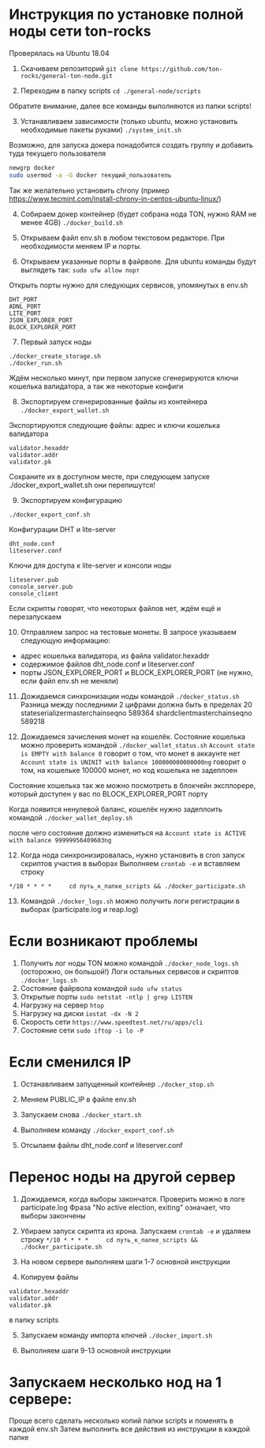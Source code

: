 # Инструкция по установке полной ноды сети ton-rocks
Проверялась на Ubuntu 18.04

1. Скачиваем репозиторий
```git clone https://github.com/ton-rocks/general-ton-node.git```

2. Переходим в папку scripts
```cd ./general-node/scripts```

Обратите внимание, далее все команды выполняются из папки scripts!

3. Устанавливаем зависимости (только ubuntu, можно установить необходимые пакеты руками)
```./system_init.sh```

Возможно, для запуска докера понадобится создать группу и добавить туда текущего пользователя

```bash
newgrp docker
sudo usermod -a -G docker текущий_пользователь
```

Так же желательно установить chrony (пример https://www.tecmint.com/install-chrony-in-centos-ubuntu-linux/)

4. Собираем докер контейнер (будет собрана нода TON, нужно RAM не менее 4GB)
```./docker_build.sh```

5. Открываем файл env.sh в любом текстовом редакторе. При необходимости меняем IP и порты.

6. Открываем указанные порты в файрволе. Для ubuntu команды будут выглядеть так:
```sudo ufw allow порт```

Открыть порты нужно для следующих сервисов, упомянутых в env.sh 
```
DHT_PORT
ADNL_PORT
LITE_PORT
JSON_EXPLORER_PORT
BLOCK_EXPLORER_PORT
```

7. Первый запуск ноды
```
./docker_create_storage.sh
./docker_run.sh
```
Ждём несколько минут, при первом запуске сгенерируются ключи кошелька валидатора, а так же некоторые конфиги

8. Экспортируем сгенерированные файлы из контейнера
```./docker_export_wallet.sh```

Экспортируются следующие файлы:
адрес и ключи кошелька валидатора
```
validator.hexaddr
validator.addr
validator.pk
```

Сохраните их в доступном месте, при следующем запуске ./docker_export_wallet.sh они перепишутся!

9. Экспортируем конфигурацию

```./docker_export_conf.sh```

Конфигурации DHT и lite-server
```
dht_node.conf
liteserver.conf
```

Ключи для доступа к lite-server и консоли ноды
```
liteserver.pub
console_server.pub
console_client
```

Если скрипты говорят, что некоторых файлов нет, ждём ещё и перезапускаем

10. Отправляем запрос на тестовые монеты. В запросе указываем следующую информацию:
- адрес кошелька валидатора, из файла validator.hexaddr
- содержимое файлов dht_node.conf и liteserver.conf
- порты JSON_EXPLORER_PORT и BLOCK_EXPLORER_PORT (не нужно, если файл env.sh не меняли)

11. Дожидаемся синхронизации ноды командой
```./docker_status.sh```
Разница между последними 2 цифрами должна быть в пределах 20
stateserializermasterchainseqno                 589364
shardclientmasterchainseqno                     589218

12. Дожидаемся зачисления монет на кошелёк. Состояние кошелька можно проверить командой
```./docker_wallet_status.sh```
```Account state is EMPTY with balance 0``` говорит о том, что монет в аккаунте нет
```Account state is UNINIT with balance 100000000000000ng``` говорит о том, на кошельке 100000 монет, но код кошелька не задеплоен

Состояние кошелька так же можно посмотреть в блокчейн эксплорере, который доступен у вас по BLOCK_EXPLORER_PORT порту

Когда появится ненулевой баланс, кошелёк нужно задеплоить командой
```./docker_wallet_deploy.sh```

после чего состояние должно измениться на
```Account state is ACTIVE with balance 99999956409603ng```

12. Когда нода синхронизировалась, нужно установить в cron запуск скриптов участия в выборах
Выполняем ```crontab -e```
и вставляем строку

```*/10 * * * *     cd путь_к_папке_scripts && ./docker_participate.sh```

13. Командой 
```./docker_logs.sh```
можно получить логи регистрации в выборах (participate.log и reap.log)


# Если возникают проблемы

1. Получить лог ноды TON можно командой
```./docker_node_logs.sh```
(осторожно, он большой!)
Логи остальных сервисов и скриптов
```./docker_logs.sh```
2. Состояние файрвола командой
```sudo ufw status```
3. Открытые порты
```sudo netstat -ntlp | grep LISTEN```
4. Нагрузку на сервер
```htop```
5. Нагрузку на диски 
```iostat -dx -N 2```
6. Скорость сети
```https://www.speedtest.net/ru/apps/cli```
7. Состояние сети
```sudo iftop -i lo -P```


# Если сменился IP

1. Останавливаем запущенный контейнер
```./docker_stop.sh```

2. Меняем PUBLIC_IP в файле env.sh

2. Запускаем снова
```./docker_start.sh```

3. Выполняем команду
```./docker_export_conf.sh```

4. Отсылаем файлы dht_node.conf и liteserver.conf


# Перенос ноды на другой сервер

1. Дожидаемся, когда выборы закончатся. Проверить можно в логе participate.log
Фраза "No active election, exiting" означает, что выборы закончены

2. Убираем запуск скрипта из крона. 
Запускаем ```crontab -e``` и удаляем строку
```*/10 * * * *     cd путь_к_папке_scripts && ./docker_participate.sh```

3. На новом сервере выполняем шаги 1-7 основной инструкции

4. Копируем файлы 
```
validator.hexaddr
validator.addr
validator.pk
```
в папку scripts

5. Запускаем команду импорта ключей
```./docker_import.sh```

6. Выполняем шаги 9-13 основной инструкции


# Запускаем несколько нод на 1 сервере:

Проще всего сделать несколько копий папки scripts и поменять в каждой env.sh
Затем выполнить все действия из инструкции в каждой папке
